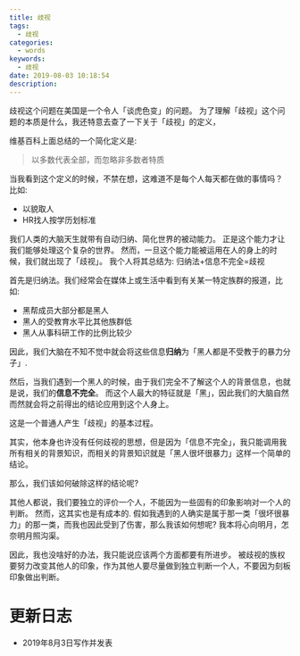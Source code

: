 ```yaml
---
title: 歧视
tags:
  - 歧视
categories:
  - words
keywords:
  - 歧视
date: 2019-08-03 10:18:54
description:
---
```





歧视这个问题在美国是一个令人「谈虎色变」的问题。
为了理解「歧视」这个问题的本质是什么，我还特意去查了一下关于「歧视」的定义，
<escape><!-- more --></escape>

维基百科上面总结的一个简化定义是:

> 以多数代表全部，而忽略非多数者特质

当我看到这个定义的时候，不禁在想，这难道不是每个人每天都在做的事情吗？
比如:

- 以貌取人
- HR找人按学历划标准

我们人类的大脑天生就带有自动归纳、简化世界的被动能力。
正是这个能力才让我们能够处理这个复杂的世界。
然而，一旦这个能力能被运用在人的身上的时候，我们就出现了「歧视」。
我个人将其总结为: 归纳法+信息不完全=歧视

首先是归纳法。我们经常会在媒体上或生活中看到有关某一特定族群的报道，比如:

- 黑帮成员大部分都是黑人
- 黑人的受教育水平比其他族群低
- 黑人从事科研工作的比例比较少

因此，我们大脑在不知不觉中就会将这些信息**归纳**为「黑人都是不受教于的暴力分子」.

然后，当我们遇到一个黑人的时候，由于我们完全不了解这个人的背景信息，也就是说，我们的**信息不完全**。
而这个人最大的特征就是「黑」，因此我们的大脑自然而然就会将之前得出的结论应用到这个人身上。

这是一个普通人产生「歧视」的基本过程。

其实，他本身也许没有任何歧视的思想，但是因为「信息不完全」，我只能调用我所有相关的背景知识，而相关的背景知识就是「黑人很坏很暴力」这样一个简单的结论。

那么，我们该如何破除这样的结论呢?

其他人都说，我们要独立的评价一个人，不能因为一些固有的印象影响对一个人的判断。
然而，这其实也是有成本的.
假如我遇到的人确实是属于那一类「很坏很暴力」的那一类，而我也因此受到了伤害，那么我该如何想呢?
我本将心向明月，怎奈明月照沟渠。

因此，我也没啥好的办法，我只能说应该两个方面都要有所进步。
被歧视的族权要努力改变其他人的印象，作为其他人要尽量做到独立判断一个人，不要因为刻板印象做出判断。

# 更新日志

- 2019年8月3日写作并发表
